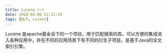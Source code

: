 ```yaml
---
title: Lucene（一）
date: 2018-03-06 11:21:33
tags: [NLP, Lucene]
---
```



Lucene 是apache基金会下的一个项目，用于匹配搜索的库。可以方便的集成进入各种应用中，并在不同的应用场景下有不同的衍生子项目。是基于Java的全文索引引擎。
